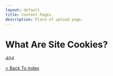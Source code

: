 ```yaml
---
layout: default
title: Content Pages
description: Place of upload page.
---
```


# What Are Site Cookies?

_404_

[< Back To Index](../)
